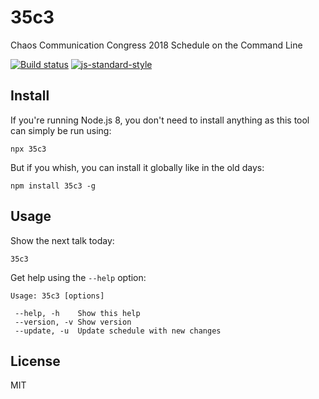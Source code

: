 # 35c3

Chaos Communication Congress 2018 Schedule on the Command Line

[![Build status](https://travis-ci.org/watson/35c3.svg?branch=master)](https://travis-ci.org/watson/35c3)
[![js-standard-style](https://img.shields.io/badge/code%20style-standard-brightgreen.svg?style=flat)](https://github.com/feross/standard)

## Install

If you're running Node.js 8, you don't need to install anything as this
tool can simply be run using:

```
npx 35c3
```

But if you whish, you can install it globally like in the old days:

```
npm install 35c3 -g
```

## Usage

Show the next talk today:

```
35c3
```

Get help using the `--help` option:

```
Usage: 35c3 [options]

 --help, -h    Show this help
 --version, -v Show version
 --update, -u  Update schedule with new changes
```

## License

MIT
